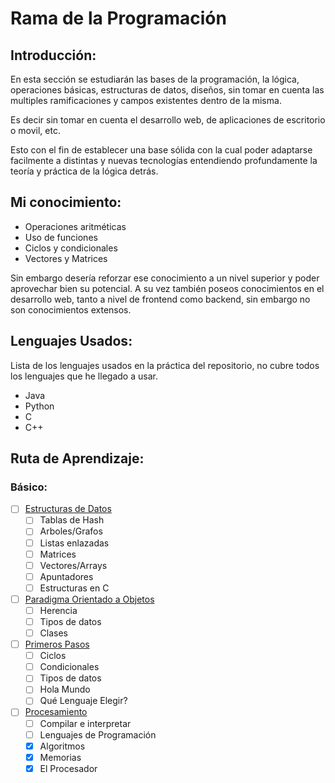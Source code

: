# Rama de la Programación

## Introducción:

En esta sección se estudiarán las bases de la programación, la lógica, operaciones básicas, estructuras de datos, diseños,
sin tomar en cuenta las multiples ramificaciones y campos existentes dentro de la misma.

Es decir sin tomar en cuenta el desarrollo web, de aplicaciones de escritorio o movil, etc.

Esto con el fin de establecer una base sólida con la cual poder adaptarse facilmente a distintas y nuevas tecnologías 
entendiendo profundamente la teoría y práctica de la lógica detrás.

## Mi conocimiento:

* Operaciones aritméticas
* Uso de funciones
* Ciclos y condicionales
* Vectores y Matrices

Sin embargo desería reforzar ese conocimiento a un nivel superior y poder aprovechar bien su potencial.
A su vez también poseos conocimientos en el desarrollo web, tanto a nivel de frontend como backend,
sin embargo no son conocimientos extensos.

## Lenguajes Usados:

Lista de los lenguajes usados en la práctica del repositorio, no cubre todos los lenguajes que he llegado a usar.

* Java
* Python
* C
* C++

## Ruta de Aprendizaje: 

### Básico:

* [ ] [Estructuras de Datos](Estructuras_de_datos/) 
	* [ ] Tablas de Hash	
	* [ ] Arboles/Grafos
	* [ ] Listas enlazadas	
	* [ ] Matrices
	* [ ] Vectores/Arrays	
	* [ ] Apuntadores 
	* [ ] Estructuras en C
* [ ] [Paradigma Orientado a Objetos](POO/) 
	* [ ] Herencia
	* [ ] Tipos de datos 
	* [ ] Clases 
* [ ] [Primeros Pasos](Primeros_pasos/) 
	* [ ] Ciclos 
	* [ ] Condicionales 
	* [ ] Tipos de datos 
	* [ ] Hola Mundo
	* [ ] Qué Lenguaje Elegir?
* [ ] [Procesamiento](Procesamiento/)
	* [ ] Compilar e interpretar	
	* [ ] Lenguajes de Programación
	* [x] Algoritmos
	* [x] Memorias
	* [x] El Procesador	
